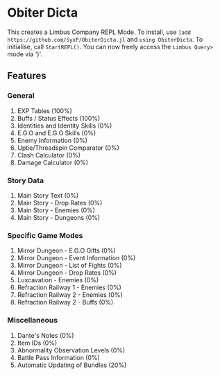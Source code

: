# Obiter Dicta

This creates a Limbus Company REPL Mode. 
To install, use `]add https://github.com/SyxP/ObiterDicta.jl` and `using ObiterDicta`.
To initialise, call `StartREPL()`. You can now freely access the `Limbus Query>` mode via ')'.

## Features

### General

1. EXP Tables (100%)
2. Buffs / Status Effects (100%)
3. Identities and Identity Skills (0%)
4. E.G.O and E.G.O Skills (0%)
5. Enemy Information (0%)
6. Uptie/Threadspin Comparator (0%)
7. Clash Calculator (0%)
8. Damage Calculator (0%)

### Story Data 

1. Main Story Text (0%)
2. Main Story - Drop Rates (0%)
3. Main Story - Enemies (0%)
4. Main Story - Dungeons (0%)

### Specific Game Modes

1. Mirror Dungeon - E.G.O Gifts (0%)
2. Mirror Dungeon - Event Information (0%)
3. Mirror Dungeon - List of Fights (0%)
4. Mirror Dungeon - Drop Rates (0%)
5. Luxcavation - Enemies (0%)
6. Refraction Railway 1 - Enemies (0%)
7. Refraction Railway 2 - Enemies (0%)
8. Refraction Railway 2 - Buffs (0%)

### Miscellaneous

1. Dante's Notes (0%)
2. Item IDs (0%)
3. Abnormality Observation Levels (0%)
4. Battle Pass Information (0%)
5. Automatic Updating of Bundles (20%)
